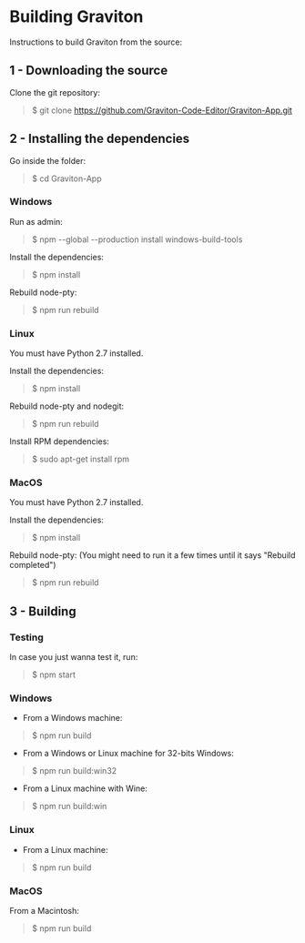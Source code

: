 # Building Graviton

Instructions to build Graviton from the source:

## 1 - Downloading the source

Clone the git repository:
> $ git clone https://github.com/Graviton-Code-Editor/Graviton-App.git

## 2 - Installing the dependencies

Go inside the folder:
> $ cd Graviton-App

### Windows

Run as admin:
> $ npm --global --production install windows-build-tools

Install the dependencies:
> $ npm install

Rebuild node-pty:
> $ npm run rebuild

### Linux

You must have Python 2.7 installed.

Install the dependencies:
> $ npm install

Rebuild node-pty and nodegit:
> $ npm run rebuild

Install RPM dependencies:
> $ sudo apt-get install rpm

### MacOS

You must have Python 2.7 installed.

Install the dependencies:
> $ npm install

Rebuild node-pty:
(You might need to run it a few times until it says "Rebuild completed")
> $ npm run rebuild

## 3 - Building 

### Testing

In case you just wanna test it, run:

> $ npm start

### Windows

- From a Windows machine:

> $ npm run build 

- From a Windows or Linux machine for 32-bits Windows:

> $ npm run build:win32

- From a Linux machine with Wine: 

>  $ npm run build:win 

### Linux

- From a Linux machine: 

>  $ npm run build 
   

### MacOS

From a Macintosh: 
>  $ npm run build 

